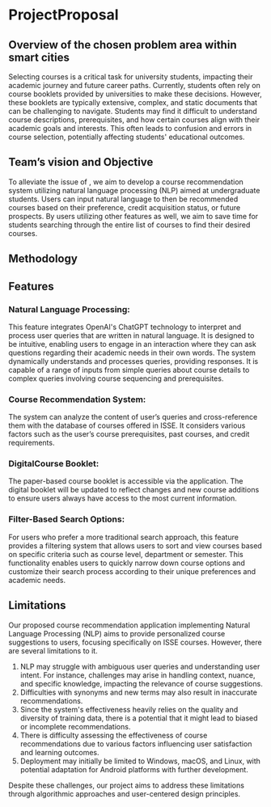 # ProjectProposal

## Overview of the chosen problem area within smart cities
Selecting courses is a critical task for university students, impacting their academic journey and future career paths. 
Currently, students often rely on course booklets provided by universities to make these decisions. 
However, these booklets are typically extensive, complex, and static documents that can be challenging to navigate. 
Students may find it difficult to understand course descriptions, prerequisites, and how certain courses align with their academic goals and interests. 
This often leads to confusion and errors in course selection, potentially affecting students' educational outcomes.


## Team’s vision and Objective
To alleviate the issue of , we aim to develop a course recommendation system utilizing natural language processing (NLP) aimed at undergraduate students. 
Users can input natural language to then be recommended courses based on their preference, credit acquisition status, or future prospects. 
By users utilizing other features as well, we aim to save time for students searching through the entire list of courses to find their desired courses.

## Methodology


## Features

### Natural Language Processing:

This feature integrates OpenAI's ChatGPT technology to interpret and process user queries that are written in natural language. 
It is designed to be intuitive, enabling users to engage in an interaction where they can ask questions regarding their academic needs in their own words. 
The system dynamically understands and processes queries, providing responses. 
It is capable of a range of inputs from simple queries about course details to complex queries involving course sequencing and prerequisites.

### Course Recommendation System:

The system can analyze the content of user’s queries and cross-reference them with the database of courses offered in ISSE. 
It considers various factors such as the user’s course prerequisites, past courses, and credit requirements.

### DigitalCourse Booklet:

The paper-based course booklet is accessible via the application. 
The digital booklet will be updated to reflect changes and new course additions to ensure users always have access to the most current information.

### Filter-Based Search Options:
For users who prefer a more traditional search approach, this feature provides a filtering system that allows users to sort and view courses based on specific criteria such as course level, department or semester. 
This functionality enables users to quickly narrow down course options and customize their search process according to their unique preferences and academic needs.

## Limitations
Our proposed course recommendation application implementing Natural Language Processing (NLP) aims to provide personalized course suggestions to users, focusing specifically on ISSE courses. However, there are several limitations to it. 
1. NLP may struggle with ambiguous user queries and understanding user intent. For instance, challenges may arise in handling context, nuance, and specific knowledge, impacting the relevance of course suggestions. 
2. Difficulties with synonyms and new terms may also result in inaccurate recommendations.  
3. Since the system's effectiveness heavily relies on the quality and diversity of training data, there is a potential that it might lead to biased or incomplete recommendations.  
4. There is difficulty assessing the effectiveness of course recommendations due to various factors influencing user satisfaction and learning outcomes. 
5. Deployment may initially be limited to Windows, macOS, and Linux, with potential adaptation for Android platforms with further development.


Despite these challenges, our project aims to address these limitations through algorithmic approaches and user-centered design principles.
